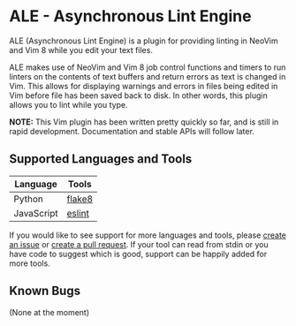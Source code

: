 # ALE - Asynchronous Lint Engine

ALE (Asynchronous Lint Engine) is a plugin for providing linting in NeoVim
and Vim 8 while you edit your text files.

ALE makes use of NeoVim and Vim 8 job control functions and timers to
run linters on the contents of text buffers and return errors as
text is changed in Vim. This allows for displaying warnings and
errors in files being edited in Vim before file has been saved
back to disk. In other words, this plugin allows you to lint while you type.

**NOTE:** This Vim plugin has been written pretty quickly so far,
and is still in rapid development. Documentation and stable APIs will
follow later.

## Supported Languages and Tools

| Language | Tools |
| -------- | ----- |
| Python | [flake8](http://flake8.pycqa.org/en/latest/) |
| JavaScript | [eslint](http://eslint.org/) |

If you would like to see support for more languages and tools, please
[create an issue](ale/issues) or [create a pull request](ale/pulls). If
your tool can read from stdin or you have code to suggest which is good,
support can be happily added for more tools.

## Known Bugs

(None at the moment)
